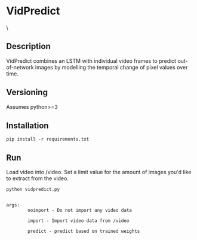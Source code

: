 # VidPredict
\

## Description
VidPredict combines an LSTM with individual video frames to predict out-of-network 
images by modelling the temporal change of pixel values over time. 


## Versioning
Assumes python>=3


## Installation
    pip install -r requirements.txt


## Run

Load video into /video. Set a limit value for the amount of images you'd like to extract from the video.

    python vidpredict.py

    
    args: 
            noimport - Do not import any video data

            import - Import video data from /video

            predict - predict based on trained weights

